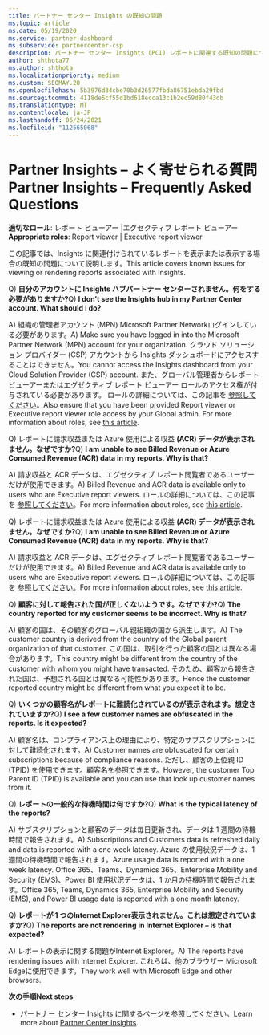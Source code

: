```yaml
---
title: パートナー センター Insights の既知の問題
ms.topic: article
ms.date: 05/19/2020
ms.service: partner-dashboard
ms.subservice: partnercenter-csp
description: パートナー センター Insights (PCI) レポートに関連する既知の問題について説明します。 情報には、既知のレンダリングの問題やレポートの制限が含まれる場合があります。
author: shthota77
ms.author: shthota
ms.localizationpriority: medium
ms.custom: SEOMAY.20
ms.openlocfilehash: 5b3976d34cbe70b3d26577fbda86751ebda29fbd
ms.sourcegitcommit: 4118de5cf55d1bd618ecca13c1b2ec59d80f43db
ms.translationtype: MT
ms.contentlocale: ja-JP
ms.lasthandoff: 06/24/2021
ms.locfileid: "112565068"
---
```

# <a name="partner-insights--frequently-asked-questions"></a><span data-ttu-id="27ca2-104">Partner Insights – よく寄せられる質問</span><span class="sxs-lookup"><span data-stu-id="27ca2-104">Partner Insights – Frequently Asked Questions</span></span>

<span data-ttu-id="27ca2-105">**適切なロール**: レポート ビューアー |エグゼクティブ レポート ビューアー</span><span class="sxs-lookup"><span data-stu-id="27ca2-105">**Appropriate roles**: Report viewer | Executive report viewer</span></span>

<span data-ttu-id="27ca2-106">この記事では、Insights に関連付けられているレポートを表示または表示する場合の既知の問題について説明します。</span><span class="sxs-lookup"><span data-stu-id="27ca2-106">This article covers known issues for viewing or rendering reports associated with Insights.</span></span>

<span data-ttu-id="27ca2-107">Q) **自分のアカウントに Insights ハブパートナー センターされません。何をする必要がありますか?**</span><span class="sxs-lookup"><span data-stu-id="27ca2-107">Q) **I don’t see the Insights hub in my Partner Center account. What should I do?**</span></span>

<span data-ttu-id="27ca2-108">A) 組織の管理者アカウント (MPN) Microsoft Partner Networkログインしている必要があります。</span><span class="sxs-lookup"><span data-stu-id="27ca2-108">A) Make sure you have logged in into the Microsoft Partner Network (MPN) account for your organization.</span></span> <span data-ttu-id="27ca2-109">クラウド ソリューション プロバイダー (CSP) アカウントから Insights ダッシュボードにアクセスすることはできません。</span><span class="sxs-lookup"><span data-stu-id="27ca2-109">You cannot access the Insights dashboard from your Cloud Solution Provider (CSP) account.</span></span> <span data-ttu-id="27ca2-110">また、グローバル管理者からレポート ビューアーまたはエグゼクティブ レポート ビューアー ロールのアクセス権が付与されている必要があります。 ロールの詳細については、この記事を [参照してください](./pci-roles.md)。</span><span class="sxs-lookup"><span data-stu-id="27ca2-110">Also ensure that you have been provided Report viewer or Executive report viewer role access by your Global admin.  For more information about roles, see [this article](./pci-roles.md).</span></span>

<span data-ttu-id="27ca2-111">Q) レポートに請求収益または Azure 使用による収益 **(ACR) データが表示されません。なぜですか?**</span><span class="sxs-lookup"><span data-stu-id="27ca2-111">Q) **I am unable to see Billed Revenue or Azure Consumed Revenue (ACR) data in my reports. Why is that?**</span></span>

<span data-ttu-id="27ca2-112">A) 請求収益と ACR データは、エグゼクティブ レポート閲覧者であるユーザーだけが使用できます。</span><span class="sxs-lookup"><span data-stu-id="27ca2-112">A) Billed Revenue and ACR data is available only to users who are Executive report viewers.</span></span>  <span data-ttu-id="27ca2-113">ロールの詳細については、この記事を [参照してください](./pci-roles.md)。</span><span class="sxs-lookup"><span data-stu-id="27ca2-113">For more information about roles, see [this article](./pci-roles.md).</span></span>

<span data-ttu-id="27ca2-114">Q) レポートに請求収益または Azure 使用による収益 **(ACR) データが表示されません。なぜですか?**</span><span class="sxs-lookup"><span data-stu-id="27ca2-114">Q) **I am unable to see Billed Revenue or Azure Consumed Revenue (ACR) data in my reports. Why is that?**</span></span>

<span data-ttu-id="27ca2-115">A) 請求収益と ACR データは、エグゼクティブ レポート閲覧者であるユーザーだけが使用できます。</span><span class="sxs-lookup"><span data-stu-id="27ca2-115">A) Billed Revenue and ACR data is available only to users who are Executive report viewers.</span></span> <span data-ttu-id="27ca2-116">ロールの詳細については、この記事を [参照してください](./pci-roles.md)。</span><span class="sxs-lookup"><span data-stu-id="27ca2-116">For more information about roles, see [this article](./pci-roles.md).</span></span>

<span data-ttu-id="27ca2-117">Q) **顧客に対して報告された国が正しくないようです。なぜですか?**</span><span class="sxs-lookup"><span data-stu-id="27ca2-117">Q) **The country reported for my customer seems to be incorrect. Why is that?**</span></span>

<span data-ttu-id="27ca2-118">A) 顧客の国は、その顧客のグローバル親組織の国から派生します。</span><span class="sxs-lookup"><span data-stu-id="27ca2-118">A) The customer country is derived from the country of the Global parent organization of that customer.</span></span> <span data-ttu-id="27ca2-119">この国は、取引を行った顧客の国とは異なる場合があります。</span><span class="sxs-lookup"><span data-stu-id="27ca2-119">This country might be different from the country of the customer with whom you might have transacted.</span></span> <span data-ttu-id="27ca2-120">そのため、顧客から報告された国は、予想される国とは異なる可能性があります。</span><span class="sxs-lookup"><span data-stu-id="27ca2-120">Hence the customer reported country might be different from what you expect it to be.</span></span>

<span data-ttu-id="27ca2-121">Q) **いくつかの顧客名がレポートに難読化されているのが表示されます。想定されていますか?**</span><span class="sxs-lookup"><span data-stu-id="27ca2-121">Q) **I see a few customer names are obfuscated in the reports. Is it expected?**</span></span>

<span data-ttu-id="27ca2-122">A) 顧客名は、コンプライアンス上の理由により、特定のサブスクリプションに対して難読化されます。</span><span class="sxs-lookup"><span data-stu-id="27ca2-122">A) Customer names are obfuscated for certain subscriptions because of compliance reasons.</span></span> <span data-ttu-id="27ca2-123">ただし、顧客の上位親 ID (TPID) を使用できます。顧客名を参照できます。</span><span class="sxs-lookup"><span data-stu-id="27ca2-123">However, the customer Top Parent ID (TPID) is available and you can use that look up customer names from it.</span></span>

<span data-ttu-id="27ca2-124">Q) **レポートの一般的な待機時間は何ですか?**</span><span class="sxs-lookup"><span data-stu-id="27ca2-124">Q) **What is the typical latency of the reports?**</span></span>

<span data-ttu-id="27ca2-125">A) サブスクリプションと顧客のデータは毎日更新され、データは 1 週間の待機時間で報告されます。</span><span class="sxs-lookup"><span data-stu-id="27ca2-125">A) Subscriptions and Customers data is refreshed daily and data is reported with a one week latency.</span></span> <span data-ttu-id="27ca2-126">Azure の使用状況データは、1 週間の待機時間で報告されます。</span><span class="sxs-lookup"><span data-stu-id="27ca2-126">Azure usage data is reported with a one week latency.</span></span> <span data-ttu-id="27ca2-127">Office 365、Teams、Dynamics 365、Enterprise Mobility and Security (EMS)、Power BI 使用状況データは、1 か月の待機時間で報告されます。</span><span class="sxs-lookup"><span data-stu-id="27ca2-127">Office 365, Teams, Dynamics 365, Enterprise Mobility and Security (EMS), and Power BI usage data is reported with a one month latency.</span></span>

<span data-ttu-id="27ca2-128">Q) **レポートが 1 つのInternet Explorer表示されません。これは想定されていますか?**</span><span class="sxs-lookup"><span data-stu-id="27ca2-128">Q) **The reports are not rendering in Internet Explorer – is that expected?**</span></span>

<span data-ttu-id="27ca2-129">A) レポートの表示に関する問題がInternet Explorer。</span><span class="sxs-lookup"><span data-stu-id="27ca2-129">A)  The reports have rendering issues with Internet Explorer.</span></span> <span data-ttu-id="27ca2-130">これらは、他のブラウザー Microsoft Edgeに使用できます。</span><span class="sxs-lookup"><span data-stu-id="27ca2-130">They work well with Microsoft Edge and other browsers.</span></span>

<span data-ttu-id="27ca2-131">**次の手順**</span><span class="sxs-lookup"><span data-stu-id="27ca2-131">**Next steps**</span></span>

- <span data-ttu-id="27ca2-132">[パートナー センター Insights に関するページを参照してください](partner-center-insights.md)。</span><span class="sxs-lookup"><span data-stu-id="27ca2-132">Learn more about [Partner Center Insights](partner-center-insights.md).</span></span>